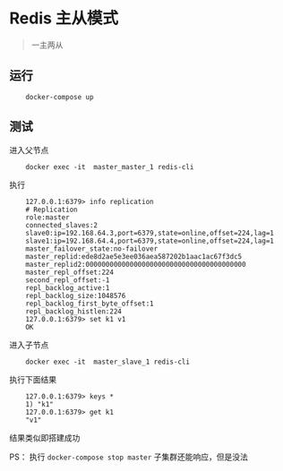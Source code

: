 # Redis 主从模式

> 一主两从


## 运行


        docker-compose up

## 测试

进入父节点


        docker exec -it  master_master_1 redis-cli

执行

        127.0.0.1:6379> info replication
        # Replication
        role:master
        connected_slaves:2
        slave0:ip=192.168.64.3,port=6379,state=online,offset=224,lag=1
        slave1:ip=192.168.64.4,port=6379,state=online,offset=224,lag=1
        master_failover_state:no-failover
        master_replid:ede8d2ae5e3ee036aea587202b1aac1ac67f3dc5
        master_replid2:0000000000000000000000000000000000000000
        master_repl_offset:224
        second_repl_offset:-1
        repl_backlog_active:1
        repl_backlog_size:1048576
        repl_backlog_first_byte_offset:1
        repl_backlog_histlen:224
        127.0.0.1:6379> set k1 v1
        OK






进入子节点


        docker exec -it  master_slave_1 redis-cli

执行下面结果


        127.0.0.1:6379> keys *
        1) "k1"
        127.0.0.1:6379> get k1
        "v1"


结果类似即搭建成功


PS： 执行 `docker-compose stop master` 子集群还能响应，但是没法
